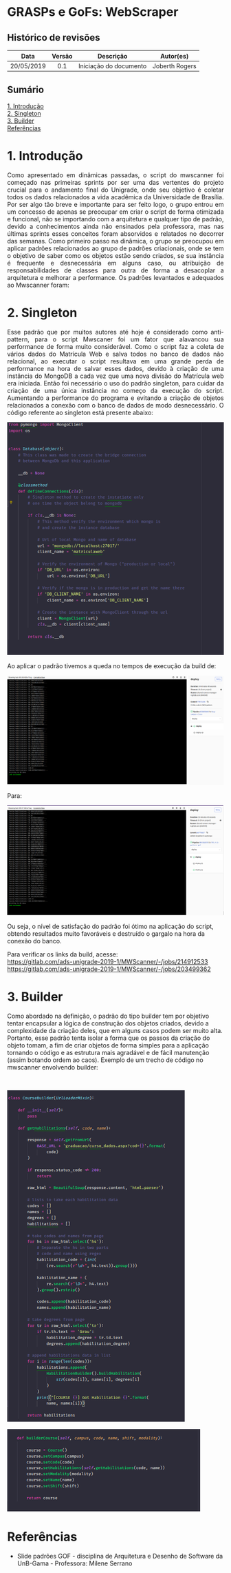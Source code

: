 # GRASPs e GoFs: WebScraper

## Histórico de revisões
|   Data   |  Versão  |        Descrição       |          Autor(es)          |
|:--------:|:--------:|:----------------------:|:---------------------------:|
|  20/05/2019 |  0.1 | Iniciação do documento  |  Joberth Rogers|

## Sumário
[1. Introdução](#1-introducao) <br>
[2. Singleton](#2-singleton) <br>
[3. Builder](#3-builder) <br>
[Referências](#referencias) <br>

# 1. Introdução

<p style="text-align: justify">Como apresentado em dinâmicas passadas, o script do mwscanner foi começado nas primeiras sprints por ser uma das vertentes do projeto crucial para o andamento final do Unigrade, onde seu objetivo é coletar todos os dados relacionados a vida acadêmica da Universidade de Brasília. Por ser algo tão breve e importante para ser feito logo, o grupo entrou em um concesso de apenas se preocupar em criar o script de forma otimizada e funcional, não se importando com a arquitetura e qualquer tipo de padrão, devido a conhecimentos ainda não ensinados pela professora, mas nas últimas sprints  esses conceitos foram absorvidos e relatados no decorrer das semanas. Como primeiro passo na dinâmica, o grupo se preocupou em aplicar padrões relacionados ao grupo de padrões criacionais, onde se tem o objetivo de saber como os objetos estão sendo criados, se sua instância é frequente  e  desnecessária em alguns caso, ou atribuição de responsabilidades de classes para outra de forma a desacoplar a arquitetura e melhorar a performance. Os padrões levantados e adequados ao Mwscanner foram: </p>

# 2. Singleton

<p style="text-align: justify">Esse padrão que por muitos autores até hoje é considerado como anti-pattern, para o script Mwscaner foi um fator que alavancou sua performance de forma muito considerável. Como o script faz a coleta de vários dados do Matrícula Web e salva todos no banco de dados não relacional, ao executar o script resultava em uma grande perda de performance na hora de salvar esses dados, devido à criação de uma instância do MongoDB a cada vez que uma nova divisão do Matrícula web era iniciada. Então foi necessário o uso do padrão singleton, para cuidar da criação de uma única instância no começo da execução do script. Aumentando a performance do programa e evitando a criação de objetos relacionados a conexão com o banco de dados de modo desnecessário. O código referente ao singleton está presente abaixo:</p>    

[![sigleton-mwscanner](img/singleton_mwscanner.png)](img/singleton_mwscanner.png)

<p style="text-align: justify">Ao aplicar o padrão tivemos a queda no tempos 
de execução da build de: </p>

[![build_gitlab-mwscanner](img/build_gitlab1.png)](img/build_gitlab1.png)

<p>Para: </p>

[![build_gitlab-mwscanner](img/build_gitlab2.png)](img/build_gitlab2.png)

<p>Ou seja, o nível de satisfação do padrão foi ótimo na aplicação do script, obtendo
resultados muito favoráveis e destruído o gargalo na hora da conexão do banco. </p>

<p> Para verificar os links da build, acesse: <br>
  <a href="https://gitlab.com/ads-unigrade-2019-1/MWScanner/-/jobs/214912533"> https://gitlab.com/ads-unigrade-2019-1/MWScanner/-/jobs/214912533 </a> <br>
  <a href="https://gitlab.com/ads-unigrade-2019-1/MWScanner/-/jobs/203499362"> https://gitlab.com/ads-unigrade-2019-1/MWScanner/-/jobs/203499362 </a>
</p>

# 3. Builder
<p sytlr="text-align: justify">
Como abordado na definição, o padrão do tipo builder tem por objetivo tentar encapsular a lógica de construção dos objetos criados, devido a complexidade da criação deles, que em alguns casos podem ser muito alta. Portanto, esse padrão tenta isolar a forma que os passos da criação do objeto tomam, a fim de criar objetos de forma simples para a aplicação tornando o código e as estrutura mais agradável e de fácil manutenção (assim botando ordem ao caos). Exemplo de um trecho de código no mwscanner envolvendo builder: </p>

<br>

[![builderclass-mwscanner](img/builder1.png)](img/builder1.png)

[![buildermethod-mwscanner](img/builder2.png)](img/builder2.png)

# Referências

* Slide padrões GOF - disciplina de Arquitetura e Desenho de Software da UnB-Gama - Professora: Milene Serrano